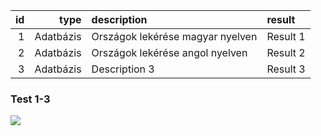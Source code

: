 | id  | type        | description                            | result       |
|----:|------------:|:---------------------------------------|:-------------|
| 1   | Adatbázis   | Országok lekérése magyar nyelven       | Result 1     |
| 2   | Adatbázis   | Országok lekérése angol nyelven        | Result 2     |
| 3   | Adatbázis   | Description 3                          | Result 3     |


### Test 1-3

![](../../kepek/teszt/tomi/)
